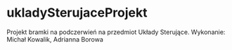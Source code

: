 # ukladySterujaceProjekt
Projekt bramki na podczerwień na przedmiot Układy Sterujące.
Wykonanie: Michał Kowalik, Adrianna Borowa
